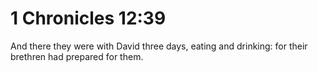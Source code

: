 # 1 Chronicles 12:39

And there they were with David three days, eating and drinking: for their brethren had prepared for them.